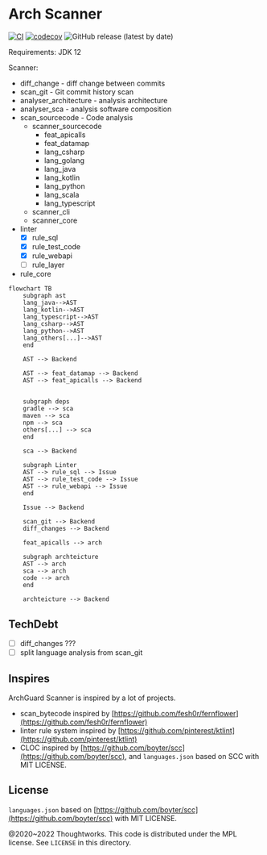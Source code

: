 # Arch Scanner

[![CI](https://github.com/archguard/scanner/actions/workflows/ci.yaml/badge.svg)](https://github.com/archguard/scanner/actions/workflows/ci.yaml)
[![codecov](https://codecov.io/gh/archguard/scanner/branch/master/graph/badge.svg?token=RSAOWTRFMT)](https://codecov.io/gh/archguard/scanner)
![GitHub release (latest by date)](https://img.shields.io/github/v/release/archguard/scanner)

Requirements: JDK 12

Scanner:

* diff_change - diff change between commits
* scan_git - Git commit history scan
* analyser_architecture - analysis architecture
* analyser_sca - analysis software composition
* scan_sourcecode - Code analysis
  * scanner_sourcecode
       * feat_apicalls
       * feat_datamap
       * lang_csharp
       * lang_golang
       * lang_java
       * lang_kotlin
       * lang_python
       * lang_scala
       * lang_typescript
  * scanner_cli
  * scanner_core
* linter
  * [x] rule_sql
  * [x] rule_test_code
  * [x] rule_webapi
  * [ ] rule_layer
* rule_core

```mermaid
flowchart TB
    subgraph ast
    lang_java-->AST
    lang_kotlin-->AST
    lang_typescript-->AST
    lang_csharp-->AST
    lang_python-->AST
    lang_others[...]-->AST
    end

    AST --> Backend

    AST --> feat_datamap --> Backend
    AST --> feat_apicalls --> Backend

    
    subgraph deps
    gradle --> sca
    maven --> sca
    npm --> sca
    others[...] --> sca
    end

    sca --> Backend

    subgraph Linter
    AST --> rule_sql --> Issue
    AST --> rule_test_code --> Issue
    AST --> rule_webapi --> Issue
    end

    Issue --> Backend

    scan_git --> Backend
    diff_changes --> Backend

    feat_apicalls --> arch

    subgraph archteicture
    AST --> arch
    sca --> arch
    code --> arch
    end

    archteicture --> Backend
```

## TechDebt

- [ ] diff_changes ???
- [ ] split language analysis from scan_git

## Inspires

ArchGuard Scanner is inspired by a lot of projects.

- scan_bytecode inspired by [https://github.com/fesh0r/fernflower](https://github.com/fesh0r/fernflower)
- linter rule system inspired by [https://github.com/pinterest/ktlint](https://github.com/pinterest/ktlint)
- CLOC inspired by [https://github.com/boyter/scc](https://github.com/boyter/scc), and `languages.json` based on SCC with MIT LICENSE.

License
---

`languages.json` based on [https://github.com/boyter/scc](https://github.com/boyter/scc) with MIT LICENSE.

@2020~2022 Thoughtworks. This code is distributed under the MPL license. See `LICENSE` in this directory.
